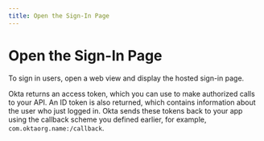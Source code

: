 ```yaml
---
title: Open the Sign-In Page
---
```

# Open the Sign-In Page
To sign in users, open a web view and display the hosted sign-in page.

<StackSelector snippet="signin"/>

Okta returns an access token, which you can use to make authorized calls to your API. An ID token is also returned, which contains information about the user who just logged in. Okta sends these tokens back to your app using the callback scheme you defined earlier, for example, `com.oktaorg.name:/callback`.
